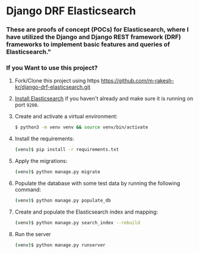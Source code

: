 # Django DRF Elasticsearch
### These are proofs of concept (POCs) for Elasticsearch, where I have utilized the Django and Django REST framework (DRF) frameworks to implement basic features and queries of Elasticsearch."

### If you Want to use this project?

1. Fork/Clone this project using https https://github.com/m-rakesh-kr/django-drf-elasticsearch.git

2. [Install Elasticsearch](https://www.elastic.co/guide/en/elasticsearch/reference/current/install-elasticsearch.html) if you haven't already and make sure it is running on port `9200`.

3. Create and activate a virtual environment:

    ```sh
    $ python3 -m venv venv && source venv/bin/activate
    ```

4. Install the requirements:

    ```sh
    (venv)$ pip install -r requirements.txt
    ```

5. Apply the migrations:

    ```sh
    (venv)$ python manage.py migrate
    ```

6. Populate the database with some test data by running the following command:

    ```sh
    (venv)$ python manage.py populate_db
    ```

7. Create and populate the Elasticsearch index and mapping:

    ```sh
    (venv)$ python manage.py search_index --rebuild
    ```

8. Run the server

    ```sh
    (venv)$ python manage.py runserver
    ```
